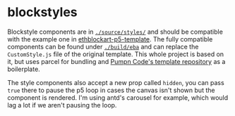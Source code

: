 # blockstyles

Blockstyle components are in [`./source/styles/`](./source/styles/) and should be compatible with the example one in [ethblockart-p5-template](https://github.com/ethblockart/ethblockart-p5-template). The fully compatible components can be found under [`./build/eba`](./build/eba) and can replace the `CustomStyle.js` file of the original template. This whole project is based on it, but uses parcel for bundling and [Pumpn Code's template repository](https://github.com/pumpncode/template) as a boilerplate.

The style components also accept a new prop called `hidden`, you can pass `true` there to pause the p5 loop in cases the canvas isn't shown but the component is rendered. I'm using antd's carousel for example, which would lag a lot if we aren't pausing the loop.
